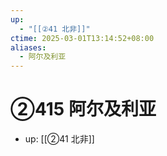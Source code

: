 ```yaml
---
up:
  - "[[②41 北非]]"
ctime: 2025-03-01T13:14:52+08:00
aliases:
  - 阿尔及利亚
---
```


# ②415 阿尔及利亚

- up: [[②41 北非]]
